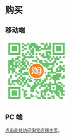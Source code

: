 # 购买
## 移动端

![长按识别二维码](../images/taobao_store_QR.PNG)

## PC 端
[点击此处访问淘宝店铺主页](https://shop338312436.taobao.com/shop/view_shop.htm?spm=a21n57.1.0.0.7a46523crd6qlF&appUid=RAzN8HWKtnie4ZmoQWW1DQZ4tH7dE4i5MJzdWTcsBuuYGELYp6u)。